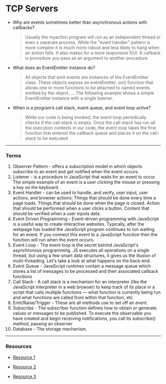 # TCP Servers


- Why are events sometimes better than asynchronous actions with callbacks? 
  > Usually the myaction program will run as an independent thread or even a separate process. While the "event handler" pattern is more complex it is much more robust and less likely to hang when an action fails. It also makes for a more responsive GUI. A callback is procedure you pass as an argument to another procedure.
- What does an EventEmitter instance do?
  >All objects that emit events are instances of the EventEmitter class. These objects expose an eventEmitter. on() function that allows one or more functions to be attached to named events emitted by the object. ... The following example shows a simple EventEmitter instance with a single listener.
- When is a program’s call stack, event queue, and event loop active?
  > While our code is being invoked, the event loop periodically checks if the call-stack is empty. Once the call-stack has run all the execution contexts in our code, the event loop takes the first function that entered the callback queue and places it on the call-stack to be executed

***

### Terms 
1. Observer Pattern - offers a subscription model in which objects subscribe to an event and get notified when the event occurs.
1. Listener -  is a procedure in JavaScript that waits for an event to occur. The simple example of an event is a user clicking the mouse or pressing a key on the keyboard.
1. Event Handler -  can be used to handle, and verify, user input, user actions, and browser actions: Things that should be done every time a page loads. Things that should be done when the page is closed. Action that should be performed when a user clicks a button. Content that should be verified when a user inputs data.
1. Event Driven Programming - Event-driven programming with JavaScript is a useful way to create interactive websites. Typically, after the webpage has loaded the JavaScript program continues to run waiting for an event. If you connect this event to a JavaScript function then the function will run when the event occurs.
1. Event Loop - The event loop is the secret behind JavaScript's asynchronous programming. JS executes all operations on a single thread, but using a few smart data structures, it gives us the illusion of multi-threading. Let's take a look at what happens on the back-end.
1. Event Queue - JavaScript runtimes contain a message queue which stores a list of messages to be processed and their associated callback functions
1. Call Stack - A call stack is a mechanism for an interpreter (like the JavaScript interpreter in a web browser) to keep track of its place in a script that calls multiple functions — what function is currently being run and what functions are called from within that function, etc
1. Emit/Raise/Trigger - These are all methods use to set off an event.
1. Subscribe - The subscriber function defines how to obtain or generate values or messages to be published. To execute the observable you have created and begin receiving notifications, you call its subscribe() method, passing an observer
1. Database - The storage mechanism. 


*** 
### Resources 
  -  [Resource 1](https://dev.to/thebabscraig/the-javascript-execution-context-call-stack-event-loop-1if1#:~:text=While%20our%20code%20is%20being,call%2Dstack%20to%20be%20executed)

  - [Resource 2](https://nodejs.org/api/events.html#:~:text=All%20objects%20that%20emit%20events,events%20emitted%20by%20the%20object.&text=The%20following%20example%20shows%20a%20simple%20EventEmitter%20instance%20with%20a%20single%20listener)

  - [Resource 3](https://stackoverflow.com/questions/2069763/difference-between-event-handlers-and-callbacks#:~:text=Usually%20the%20myaction%20program%20will,for%20a%20more%20responsive%20GUI.&text=A%20callback%20is%20procedure%20you%20pass%20as%20an%20argument%20to%20another%20procedure)